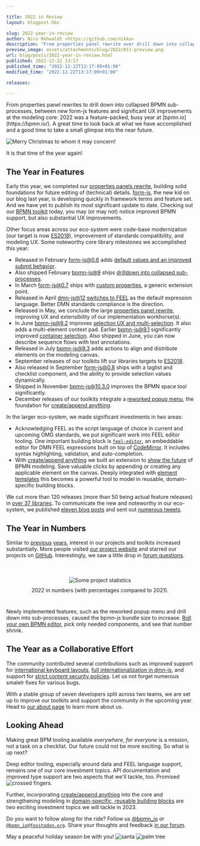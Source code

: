 ```yaml
---

title: 2022 in Review
layout: blogpost.hbs

slug: 2022-year-in-review
author: Nico Rehwaldt <https://github.com/nikku>
description: "From properties panel rewrite over drill down into collapsed sub-processes, between new form-js features and significant UX improvements at the modeling core: This post recaps another busy year at bpmn.io."
preview_image: assets/attachments/blog/2022/011-preview.png
url: blog/posts/2022-year-in-review.html
published: 2022-12-22 13:17
published_time: "2022-12-22T13:17:09+01:00"
modified_time: "2022-12-22T13:17:09+01:00"

releases:

---
```



<p class="introduction">
  From properties panel rewrites to drill down into collapsed BPMN sub-processes, between new form-js features and significant UX improvements at the modeling core: 2022 was a feature-packed, busy year at [bpmn.io](https://bpmn.io/). A great time to look back at what we have accomplished and a good time to take a small glimpse into the near future.
</p>

<!-- continue -->


<div class="figure condensed-size">
  <img src="{{ assets }}/attachments/blog/2018/014-christmas-tree.gif" alt="Merry Christmas to whom it may concern!" style="border-color: #14966396">
  <p class="caption">
    It is that time of the year again!
  </p>
</div>


## The Year in Features

Early this year, we completed our [properties panels rewrite](./2022-new-properties-panel-foundation.html), building solid foundations for future editing of (technical) details. [form-js](https://bpmn.io/toolkit/form-js/), the new kid on our blog last year, is developing quickly in framework terms and feature set. And we have yet to publish its most significant update to date. Checking out our [BPMN toolkit](https://bpmn.io/toolkit/bpmn-js/) today, you may (or may not) notice improved BPMN support, but also substantial UX improvements.

Other focus areas across our eco-system were code-base modernization (our target is now [ES2018](./2022-migration-to-es2018.html)), improvement of standards compatibility, and modeling UX. Some noteworthy core library milestones we accomplished this year:

* Released in February [form-js@0.6](https://github.com/bpmn-io/form-js/blob/develop/packages/form-js/CHANGELOG.md#060) adds [default values and an improved submit behavior](./2022-form-js-default-values-improved-submit.html).
* Also shipped February [bpmn-js@9](https://github.com/bpmn-io/bpmn-js/blob/develop/CHANGELOG.md#900) ships [drilldown into collapsed sub-processes](./2022-bpmn-js-900-collapsed-subprocesses.html).
* In March [form-js@0.7](https://github.com/bpmn-io/form-js/blob/develop/packages/form-js/CHANGELOG.md#070) ships with [custom properties](./2022-form-js-070-custom-properties.html), a generic extension point.
* Released in April [dmn-js@12]() [switches to FEEL](./2022-dmn-js-1200.html) as the default expression language. Better DMN standards compliance is the direction.
* Released in May, we conclude the large [properties panel rewrite](./2022-new-properties-panel-foundation.html), improving UX and extensibility of our implementation workhorse(s).
* In June [bpmn-js@9.2](https://github.com/bpmn-io/bpmn-js/blob/develop/CHANGELOG.md#920) improves [selection UX and multi-selection](./2022-bpmn-js-9-2-0-improved-editing-ux.html). It also adds a multi-element context pad. Earlier [bpmn-js@9.1](https://github.com/bpmn-io/bpmn-js/blob/develop/CHANGELOG.md#910) significantly improved [container selection](./2022-bpmn-js-9-1-0-improved-participant-sub-process-selection.html). Also shipped in June, you can now describe sequence flows with text annotations.
* Released in July [bpmn-js@9.3](https://github.com/bpmn-io/bpmn-js/blob/develop/CHANGELOG.md#930) adds actions to align and distribute elements on the modeling canvas.
* September releases of our toolkits lift our libraries targets to [ES2018](./2022-migration-to-es2018.html).
* Also released in September [form-js@0.8](https://github.com/bpmn-io/form-js/blob/develop/packages/form-js/CHANGELOG.md#080) ships with a taglist and checklist component, and the ability to provide selection values dynamically.
* Shipped in November [bpmn-js@10.3.0](https://github.com/bpmn-io/bpmn-js/blob/develop/CHANGELOG.md#1030) improves the BPMN space tool significantly.
* December releases of our toolkits integrate a [reworked popup menu](./2022-reworked-popup-menu.html), the foundation for [create/append anything](https://github.com/bpmn-io/bpmn-js-connectors-extension).

In the larger eco-system, we made significant investments in two areas:

* Acknowledging FEEL as the script language of choice in current and upcoming OMG standards, we put significant work into FEEL editor tooling. One important building block is [`feel-editor`](https://github.com/bpmn-io/feel-editor), an embeddable editor for DMN FEEL expressions built on top of [CodeMirror](https://codemirror.net/). It includes syntax highlighting, validation, and auto-completion.
* With [create/append anything](https://github.com/bpmn-io/bpmn-js-connectors-extension) we built an extension to [show the future](https://bpmn-io.github.io/bpmn-js-connectors-extension/?aa=1) of BPMN modeling. Save valuable clicks by appending or creating any applicable element on the canvas. Deeply integrated with [element templates](https://github.com/bpmn-io/element-templates) this becomes a powerful tool to model in reusable, domain-specific building blocks.

We cut more than 120 releases (more than 50 being actual feature releases) in [over 37 libraries](https://github.com/bpmn-io). To communicate the new and noteworthy in our eco-system, we published [eleven blog posts](https://bpmn.io/blog/) and sent out [numerous tweets](https://twitter.com/bpmn_io).


## The Year in Numbers

Similar to [previous](./2020-year-in-review.html) [years](./2021-year-in-review.html), interest in our projects and toolkits increased substantially.
More people visited [our project website](https://bpmn.io/) and starred our projects on [GitHub](https://github.com/bpmn-io). Interestingly, we saw a little drop in [forum questions](https://forum.bpmn.io/).

<div class="figure no-border condensed-size" style="margin: 50px 0 40px 0; text-align: center">
  <img src="{{ assets }}/attachments/blog/2022/011-stats.png" alt="Some project statistics" >
  <p class="caption" style="margin-top: 10px">
    2022 in numbers (with percentages compared to 2021).
  </p>
</div>

Newly implemented features, such as the reworked popup menu and drill down into sub-processes, caused the bpmn-js bundle size to increase. [Roll your own BPMN editor](https://github.com/bpmn-io/bpmn-js/pull/1252), pick only needed components, and see that number shrink.


## The Year as a Collaborative Effort

The community contributed several contributions such as improved support for [international keyboard layouts](https://github.com/bpmn-io/diagram-js/pull/681), [full internationalization in dmn-js](https://github.com/bpmn-io/dmn-js/pull/710), and support for [strict content security policies](https://github.com/bpmn-io/bpmn-js/issues/1625). Let us not forget numerous smalelr fixes for various bugs.

With a stable group of seven developers split across two teams, we are set up to improve our toolkits and support the community in the upcoming year. Head to [our about page](https://bpmn.io/about/) to learn more about us.


## Looking Ahead <a name="looking-ahead"></a>

Making great BPM tooling available _everywhere, for everyone_ is a mission, not a task on a checklist. Our future could not be more exciting. So what is up next?

Deep editor tooling, especially around data and FEEL language support, remains one of our core investment topics. API documentation and improved type support are two aspects that we'll tackle, too. Promised <img class="emoji" src="https://twemoji.maxcdn.com/v/13.1.0/svg/1f91e-1f3fc.svg" alt="crossed fingers">.

Further, incorporating [create/append anything](https://github.com/bpmn-io/bpmn-js-connectors-extension) into the core and strengthening modeling in [domain-specific, reusable building blocks](https://github.com/bpmn-io/element-templates) are two exciting investment topics we will tackle in 2023.

Do you want to follow along for the ride? Follow us [@bpmn_io](https://twitter.com/bpmn_io) or [`@bpmn_io@fosstodon.org`](https://fosstodon.org/@bpmn_io). Share your thoughts and feedback [in our forum](https://forum.bpmn.ion).

May a peaceful holiday season be with you! <img class="emoji" src="https://twemoji.maxcdn.com/2/svg/1f385-1f3fe.svg" alt="santa" title="Ho!"> <img class="emoji" src="https://twemoji.maxcdn.com/2/svg/1f334.svg" alt="palm tree" title="Yo!">
